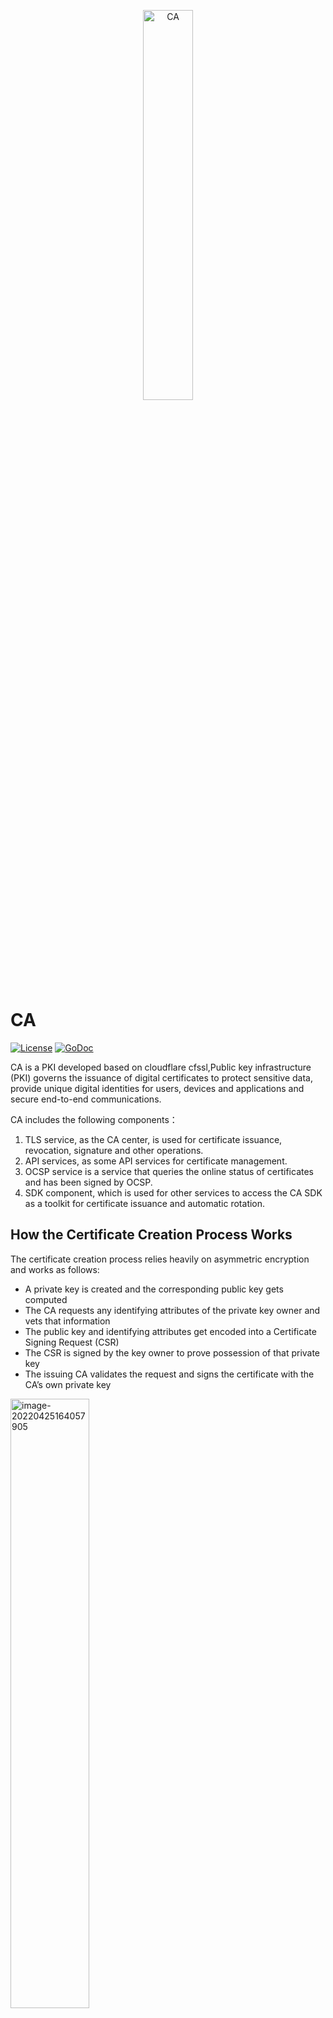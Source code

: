 <p align="center">
<img src="https://user-images.githubusercontent.com/52234994/165200623-c60e956b-5805-4088-bf58-f97ebd8ae8b4.png" 
    width="40%" border="0" alt="CA">
</p>

# CA
[![License](https://img.shields.io/badge/License-Apache%202.0-blue.svg)](https://opensource.org/licenses/Apache-2.0)  [![GoDoc](https://godoc.org/github.com/cloudflare/cfssl?status.svg)](https://github.com/cloudSlit/cloudslit/ca)

CA is a PKI developed based on cloudflare cfssl,Public key infrastructure (PKI) governs the issuance of digital certificates to protect sensitive data, provide unique digital identities for users, devices and applications and secure end-to-end communications.

CA includes the following components：

1. TLS service, as the CA center, is used for certificate issuance, revocation, signature and other operations.
2. API services, as some API services for certificate management.
2. OCSP service is a service that queries the online status of certificates and has been signed by OCSP.
2. SDK component, which is used for other services to access the CA SDK as a toolkit for certificate issuance and automatic rotation.

## How the Certificate Creation Process Works

The certificate creation process relies heavily on asymmetric encryption and works as follows: 

- A private key is created and the corresponding public key gets computed 
- The CA requests any identifying attributes of the private key owner and vets that information 
- The public key and identifying attributes get encoded into a Certificate Signing Request (CSR) 
- The CSR is signed by the key owner to prove possession of that private key 
- The issuing CA validates the request and signs the certificate with the CA’s own private key 

<img src="https://user-images.githubusercontent.com/52234994/165200483-0b7e9698-552c-4a9f-b9b0-afce84e8c313.png" alt="image-20220425164057905" style="width:50%;" />

Anyone can use the public portion of a certificate to verify that it was actually issued by the CA by confirming who owns the private key used to sign the certificate. And, assuming they deem that CA trustworthy, they can verify that anything they send to the certificate holder will actually go to the intended recipient and that anything signed using that certificate holder’s private key was indeed signed by that person/device. 

One important part of this process to note is that the CA itself has its own private key and corresponding public key, which creates the need for CA hierarchies. 

## How CA Hierarchies and Root CAs Create Layers of Trust

Since each CA has a certificate of its own, layers of trust get created through CA hierarchies — in which CAs issue certificates for other CAs. However, this process is not circular, as there is ultimately a root certificate. Normally, certificates have an issuer and a subject as two separate parties, but these are the same parties for root CAs, meaning that root certificates are self-signed. As a result, people must inherently trust the root certificate authority to trust any certificates that trace back to it. 

<img src="https://user-images.githubusercontent.com/52234994/165200520-842ecf88-bfea-441b-a1af-53260ce4085f.png" alt="image-20220425164028072" style="width:50%;" />

## CA overall architecture and working mode

![image-20220425165623191](https://user-images.githubusercontent.com/52234994/165200574-ac647d20-1044-4580-8378-862d4fd4af9e.png)

## Building

Building cfssl requires a [working Go 1.12+ installation](http://golang.org/doc/install).

```
$ git clone git@github.com:ztalab/CA.git
$ cd CA
$ make
```

You can set GOOS and GOARCH environment variables to allow Go to cross-compile alternative platforms.

The resulting binaries will be in the bin folder:

```
$ tree bin
bin
├── CA
```

## Configuration reference

When CA starts each service, it needs to rely on some configurations, and the dependent configuration information has two configuration methods:

**configuration file:**

The configuration file is in the project root directory：`conf.yml` ,The file format is standard yaml format, which can be used as a reference。

**environment variable:**

In the project root directory：`.env.example`, The file describes how to configure some settings through environment variables.

**Priority:**

The configuration priority of environment variables is higher than the configuration in the configuration file.


## Service Installation

### TLS service

TLS service is used to issue certificates through control`IS_KEYMANAGER_SELF_SIGN` Environment variable to control whether to start as Root CA.

- Started as root CA, TLS service will self sign certificate.
- When starting as an intermediate CA, the TLS service needs to request the root CA signing certificate as its own CA certificate.

Start command：`CA tls`，Default listening port 8081

### OCSP service

OCSP online certificate status is used to query the certificate status information. OCSP returns the certificate online status information to quickly check whether the certificate has expired, whether it has been revoked and so on.

Start command：`CA ocsp`，Default listening port 8082

### API service

Provide CA center API service, which can be accessed after the service is started`http://localhost:8080/swagger/index.html`，View API documentation.

Start command：`CA api`，Default listening port 8080



### SDK Installation

```
$ go get github.com/cloudSlit/cloudslit/casdk
```

The classic usage of the CA SDK is that the client and the server use the certificate issued by the CA center for encrypted communication. The following is the usage of the sdk between the client and the server.

See：[Demo](https://github.com/cloudSlit/cloudslit/casdk/tree/master/caclient/examples)

